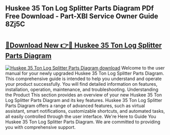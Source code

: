 ## Huskee 35 Ton Log Splitter Parts Diagram PDf Free Download - Part-XBI Service Owner Guide 8Zj5C

# <h2><a href="http://dfq3vy.blite.top/?on=Huskee+35+Ton+Log+Splitter+Parts+Diagram">🔗Download New 👉🔴 Huskee 35 Ton Log Splitter Parts Diagram</a></h2>

[![Huskee 35 Ton Log Splitter Parts Diagram download](https://i.imgur.com/lujVjoI.png)](http://dfq3vy.blite.top/?on=Huskee+35+Ton+Log+Splitter+Parts+Diagram)
Welcome to the user manual for your newly upgraded Huskee 35 Ton Log Splitter Parts Diagram. This comprehensive guide is intended to help you understand and operate your product successfully. You will find detailed information on features, installation, operation, maintenance, and troubleshooting. Understanding the Product This section provides an overview of your new Huskee 35 Ton Log Splitter Parts Diagram and its key features. Huskee 35 Ton Log Splitter Parts Diagram offers a range of advanced features, such as virtual assistant, smart notifications, customizable shortcuts, and automated tasks, all easily controlled through the user interface. We're Here to Guide You Huskee 35 Ton Log Splitter Parts Diagram. We are committed to providing you with comprehensive support.
